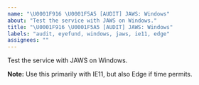 ```yaml
---
name: "\U0001F916 \U0001F5A5 [AUDIT] JAWS: Windows"
about: "Test the service with JAWS on Windows."
title: "\U0001F916 \U0001F5A5 [AUDIT] JAWS: Windows"
labels: "audit, eyefund, windows, jaws, ie11, edge"
assignees: ""
---
```

Test the service with JAWS on Windows.

**Note:** Use this primarily with IE11, but also Edge if time permits.

